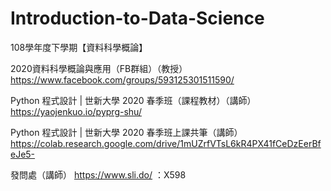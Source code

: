 # Introduction-to-Data-Science
108學年度下學期【資料科學概論】

2020資料科學概論與應用（FB群組）（教授）
https://www.facebook.com/groups/593125301511590/

Python 程式設計 | 世新大學 2020 春季班（課程教材）（講師）
https://yaojenkuo.io/pyprg-shu/

Python 程式設計 | 世新大學 2020 春季班上課共筆（講師）
https://colab.research.google.com/drive/1mUZrfVTsL6kR4PX41fCeDzEerBfeJe5-

發問處（講師）
https://www.sli.do/ ：X598
